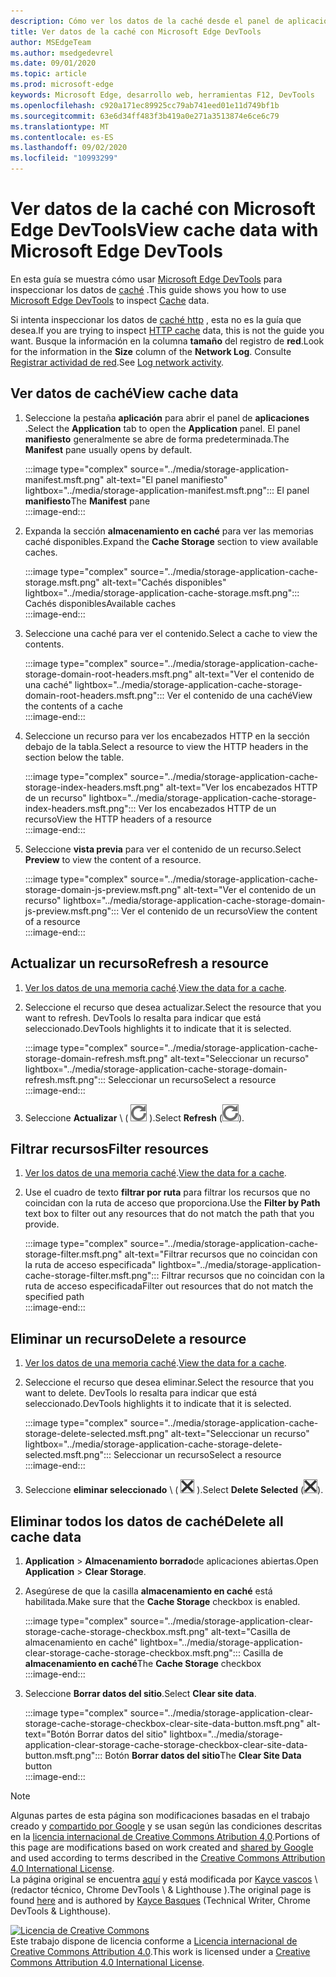 ```yaml
---
description: Cómo ver los datos de la caché desde el panel de aplicaciones de Microsoft Edge DevTools.
title: Ver datos de la caché con Microsoft Edge DevTools
author: MSEdgeTeam
ms.author: msedgedevrel
ms.date: 09/01/2020
ms.topic: article
ms.prod: microsoft-edge
keywords: Microsoft Edge, desarrollo web, herramientas F12, DevTools
ms.openlocfilehash: c920a171ec89925cc79ab741eed01e11d749bf1b
ms.sourcegitcommit: 63e6d34ff483f3b419a0e271a3513874e6ce6c79
ms.translationtype: MT
ms.contentlocale: es-ES
ms.lasthandoff: 09/02/2020
ms.locfileid: "10993299"
---
```

<!-- Copyright Kayce Basques 

   Licensed under the Apache License, Version 2.0 (the "License");
   you may not use this file except in compliance with the License.
   You may obtain a copy of the License at

       https://www.apache.org/licenses/LICENSE-2.0

   Unless required by applicable law or agreed to in writing, software
   distributed under the License is distributed on an "AS IS" BASIS,
   WITHOUT WARRANTIES OR CONDITIONS OF ANY KIND, either express or implied.
   See the License for the specific language governing permissions and
   limitations under the License.  -->





# <span data-ttu-id="e92df-104">Ver datos de la caché con Microsoft Edge DevTools</span><span class="sxs-lookup"><span data-stu-id="e92df-104">View cache data with Microsoft Edge DevTools</span></span>   



<span data-ttu-id="e92df-105">En esta guía se muestra cómo usar [Microsoft Edge DevTools][MicrosoftEdgeDevTools] para inspeccionar los datos de [caché][MDNCache] .</span><span class="sxs-lookup"><span data-stu-id="e92df-105">This guide shows you how to use [Microsoft Edge DevTools][MicrosoftEdgeDevTools] to inspect [Cache][MDNCache] data.</span></span>  

<span data-ttu-id="e92df-106">Si intenta inspeccionar los datos de [caché http][MDNHTTPCaching] , esta no es la guía que desea.</span><span class="sxs-lookup"><span data-stu-id="e92df-106">If you are trying to inspect [HTTP cache][MDNHTTPCaching] data, this is not the guide you want.</span></span>  <span data-ttu-id="e92df-107">Busque la información en la columna **tamaño** del registro de **red**.</span><span class="sxs-lookup"><span data-stu-id="e92df-107">Look for the information in the **Size** column of the **Network Log**.</span></span>  <span data-ttu-id="e92df-108">Consulte [Registrar actividad de red][DevtoolsNetworkLogActivity].</span><span class="sxs-lookup"><span data-stu-id="e92df-108">See [Log network activity][DevtoolsNetworkLogActivity].</span></span>  

## <span data-ttu-id="e92df-109">Ver datos de caché</span><span class="sxs-lookup"><span data-stu-id="e92df-109">View cache data</span></span>   

1.  <span data-ttu-id="e92df-110">Seleccione la pestaña **aplicación** para abrir el panel de **aplicaciones** .</span><span class="sxs-lookup"><span data-stu-id="e92df-110">Select the **Application** tab to open the **Application** panel.</span></span>  <span data-ttu-id="e92df-111">El panel **manifiesto** generalmente se abre de forma predeterminada.</span><span class="sxs-lookup"><span data-stu-id="e92df-111">The **Manifest** pane usually opens by default.</span></span>  
    
    :::image type="complex" source="../media/storage-application-manifest.msft.png" alt-text="El panel manifiesto" lightbox="../media/storage-application-manifest.msft.png":::
       <span data-ttu-id="e92df-113">El panel **manifiesto**</span><span class="sxs-lookup"><span data-stu-id="e92df-113">The **Manifest** pane</span></span>  
    :::image-end:::  
    
1.  <span data-ttu-id="e92df-114">Expanda la sección **almacenamiento en caché** para ver las memorias caché disponibles.</span><span class="sxs-lookup"><span data-stu-id="e92df-114">Expand the **Cache Storage** section to view available caches.</span></span>  
    
    :::image type="complex" source="../media/storage-application-cache-storage.msft.png" alt-text="Cachés disponibles" lightbox="../media/storage-application-cache-storage.msft.png":::
       <span data-ttu-id="e92df-116">Cachés disponibles</span><span class="sxs-lookup"><span data-stu-id="e92df-116">Available caches</span></span>  
    :::image-end:::  
    
1.  <span data-ttu-id="e92df-117">Seleccione una caché para ver el contenido.</span><span class="sxs-lookup"><span data-stu-id="e92df-117">Select a cache to view the contents.</span></span>  
    
    :::image type="complex" source="../media/storage-application-cache-storage-domain-root-headers.msft.png" alt-text="Ver el contenido de una caché" lightbox="../media/storage-application-cache-storage-domain-root-headers.msft.png":::
       <span data-ttu-id="e92df-119">Ver el contenido de una caché</span><span class="sxs-lookup"><span data-stu-id="e92df-119">View the contents of a cache</span></span>  
    :::image-end:::  
    
1.  <span data-ttu-id="e92df-120">Seleccione un recurso para ver los encabezados HTTP en la sección debajo de la tabla.</span><span class="sxs-lookup"><span data-stu-id="e92df-120">Select a resource to view the HTTP headers in the section below the table.</span></span>  
    
    :::image type="complex" source="../media/storage-application-cache-storage-index-headers.msft.png" alt-text="Ver los encabezados HTTP de un recurso" lightbox="../media/storage-application-cache-storage-index-headers.msft.png":::
       <span data-ttu-id="e92df-122">Ver los encabezados HTTP de un recurso</span><span class="sxs-lookup"><span data-stu-id="e92df-122">View the HTTP headers of a resource</span></span>  
    :::image-end:::  
    
1.  <span data-ttu-id="e92df-123">Seleccione **vista previa** para ver el contenido de un recurso.</span><span class="sxs-lookup"><span data-stu-id="e92df-123">Select **Preview** to view the content of a resource.</span></span>  
    
    :::image type="complex" source="../media/storage-application-cache-storage-domain-js-preview.msft.png" alt-text="Ver el contenido de un recurso" lightbox="../media/storage-application-cache-storage-domain-js-preview.msft.png":::
       <span data-ttu-id="e92df-125">Ver el contenido de un recurso</span><span class="sxs-lookup"><span data-stu-id="e92df-125">View the content of a resource</span></span>  
    :::image-end:::  
    
## <span data-ttu-id="e92df-126">Actualizar un recurso</span><span class="sxs-lookup"><span data-stu-id="e92df-126">Refresh a resource</span></span>   

1.  <span data-ttu-id="e92df-127">[Ver los datos de una memoria caché](#view-cache-data).</span><span class="sxs-lookup"><span data-stu-id="e92df-127">[View the data for a cache](#view-cache-data).</span></span>  
1.  <span data-ttu-id="e92df-128">Seleccione el recurso que desea actualizar.</span><span class="sxs-lookup"><span data-stu-id="e92df-128">Select the resource that you want to refresh.</span></span>  <span data-ttu-id="e92df-129">DevTools lo resalta para indicar que está seleccionado.</span><span class="sxs-lookup"><span data-stu-id="e92df-129">DevTools highlights it to indicate that it is selected.</span></span>  
    
    :::image type="complex" source="../media/storage-application-cache-storage-domain-refresh.msft.png" alt-text="Seleccionar un recurso" lightbox="../media/storage-application-cache-storage-domain-refresh.msft.png":::
       <span data-ttu-id="e92df-131">Seleccionar un recurso</span><span class="sxs-lookup"><span data-stu-id="e92df-131">Select a resource</span></span>  
    :::image-end:::  
    
1.  <span data-ttu-id="e92df-132">Seleccione **Actualizar** \ ( ![ actualizar ][ImageRefreshIcon] \).</span><span class="sxs-lookup"><span data-stu-id="e92df-132">Select **Refresh** \(![Refresh][ImageRefreshIcon]\).</span></span>  
    
## <span data-ttu-id="e92df-133">Filtrar recursos</span><span class="sxs-lookup"><span data-stu-id="e92df-133">Filter resources</span></span>   

1.  <span data-ttu-id="e92df-134">[Ver los datos de una memoria caché](#view-cache-data).</span><span class="sxs-lookup"><span data-stu-id="e92df-134">[View the data for a cache](#view-cache-data).</span></span>  
1.  <span data-ttu-id="e92df-135">Use el cuadro de texto **filtrar por ruta** para filtrar los recursos que no coincidan con la ruta de acceso que proporciona.</span><span class="sxs-lookup"><span data-stu-id="e92df-135">Use the **Filter by Path** text box to filter out any resources that do not match the path that you provide.</span></span>  
    
    :::image type="complex" source="../media/storage-application-cache-storage-filter.msft.png" alt-text="Filtrar recursos que no coincidan con la ruta de acceso especificada" lightbox="../media/storage-application-cache-storage-filter.msft.png":::
       <span data-ttu-id="e92df-137">Filtrar recursos que no coincidan con la ruta de acceso especificada</span><span class="sxs-lookup"><span data-stu-id="e92df-137">Filter out resources that do not match the specified path</span></span>  
    :::image-end:::  
    
## <span data-ttu-id="e92df-138">Eliminar un recurso</span><span class="sxs-lookup"><span data-stu-id="e92df-138">Delete a resource</span></span>   

1.  <span data-ttu-id="e92df-139">[Ver los datos de una memoria caché](#view-cache-data).</span><span class="sxs-lookup"><span data-stu-id="e92df-139">[View the data for a cache](#view-cache-data).</span></span>  
1.  <span data-ttu-id="e92df-140">Seleccione el recurso que desea eliminar.</span><span class="sxs-lookup"><span data-stu-id="e92df-140">Select the resource that you want to delete.</span></span>  <span data-ttu-id="e92df-141">DevTools lo resalta para indicar que está seleccionado.</span><span class="sxs-lookup"><span data-stu-id="e92df-141">DevTools highlights it to indicate that it is selected.</span></span>  
    
    :::image type="complex" source="../media/storage-application-cache-storage-delete-selected.msft.png" alt-text="Seleccionar un recurso" lightbox="../media/storage-application-cache-storage-delete-selected.msft.png":::
       <span data-ttu-id="e92df-143">Seleccionar un recurso</span><span class="sxs-lookup"><span data-stu-id="e92df-143">Select a resource</span></span>  
    :::image-end:::  
    
1.  <span data-ttu-id="e92df-144">Seleccione **eliminar seleccionado** \ ( ![ eliminar seleccionado ][ImageDeleteIcon] \).</span><span class="sxs-lookup"><span data-stu-id="e92df-144">Select **Delete Selected** \(![Delete Selected][ImageDeleteIcon]\).</span></span>  
    
## <span data-ttu-id="e92df-145">Eliminar todos los datos de caché</span><span class="sxs-lookup"><span data-stu-id="e92df-145">Delete all cache data</span></span>   

1.  <span data-ttu-id="e92df-146">**Application**  >  **Almacenamiento borrado**de aplicaciones abiertas.</span><span class="sxs-lookup"><span data-stu-id="e92df-146">Open **Application** > **Clear Storage**.</span></span>  
1.  <span data-ttu-id="e92df-147">Asegúrese de que la casilla **almacenamiento en caché** está habilitada.</span><span class="sxs-lookup"><span data-stu-id="e92df-147">Make sure that the **Cache Storage** checkbox is enabled.</span></span>  
    
    :::image type="complex" source="../media/storage-application-clear-storage-cache-storage-checkbox.msft.png" alt-text="Casilla de almacenamiento en caché" lightbox="../media/storage-application-clear-storage-cache-storage-checkbox.msft.png":::
       <span data-ttu-id="e92df-149">Casilla de **almacenamiento en caché**</span><span class="sxs-lookup"><span data-stu-id="e92df-149">The **Cache Storage** checkbox</span></span>  
    :::image-end:::  
    
1.  <span data-ttu-id="e92df-150">Seleccione **Borrar datos del sitio**.</span><span class="sxs-lookup"><span data-stu-id="e92df-150">Select **Clear site data**.</span></span>  
    
    :::image type="complex" source="../media/storage-application-clear-storage-cache-storage-checkbox-clear-site-data-button.msft.png" alt-text="Botón Borrar datos del sitio" lightbox="../media/storage-application-clear-storage-cache-storage-checkbox-clear-site-data-button.msft.png":::
       <span data-ttu-id="e92df-152">Botón **Borrar datos del sitio**</span><span class="sxs-lookup"><span data-stu-id="e92df-152">The **Clear Site Data** button</span></span>  
    :::image-end:::  
    
<!--  
  


-->  

<!-- image links -->  

[ImageDeleteIcon]: ../media/delete-icon.msft.png  
[ImageRefreshIcon]: ../media/refresh-icon.msft.png  

<!-- links -->  

[MicrosoftEdgeDevTools]: ../../devtools-guide-chromium.md "Herramientas para desarrolladores de Microsoft Edge (cromo) | Microsoft docs"  
[DevtoolsNetworkLogActivity]: ../network/index.md#log-network-activity  "Registrar actividad de red | Microsoft docs"  

[MDNCache]: https://developer.mozilla.org/docs/Web/API/Cache "Caché | MDN"  
[MDNHTTPCaching]: https://developer.mozilla.org/docs/Web/HTTP/Caching "Almacenamiento en caché de HTTP | MDN"  

> [!NOTE]
> <span data-ttu-id="e92df-157">Algunas partes de esta página son modificaciones basadas en el trabajo creado y [compartido por Google][GoogleSitePolicies] y se usan según las condiciones descritas en la [licencia internacional de Creative Commons Atribution 4,0][CCA4IL].</span><span class="sxs-lookup"><span data-stu-id="e92df-157">Portions of this page are modifications based on work created and [shared by Google][GoogleSitePolicies] and used according to terms described in the [Creative Commons Attribution 4.0 International License][CCA4IL].</span></span>  
> <span data-ttu-id="e92df-158">La página original se encuentra [aquí](https://developers.google.com/web/tools/chrome-devtools/storage/cache) y está modificada por [Kayce vascos][KayceBasques] \ (redactor técnico, Chrome DevTools \ & Lighthouse \).</span><span class="sxs-lookup"><span data-stu-id="e92df-158">The original page is found [here](https://developers.google.com/web/tools/chrome-devtools/storage/cache) and is authored by [Kayce Basques][KayceBasques] \(Technical Writer, Chrome DevTools \& Lighthouse\).</span></span>  

[![Licencia de Creative Commons][CCby4Image]][CCA4IL]  
<span data-ttu-id="e92df-160">Este trabajo dispone de licencia conforme a [Licencia internacional de Creative Commons Attribution 4.0][CCA4IL].</span><span class="sxs-lookup"><span data-stu-id="e92df-160">This work is licensed under a [Creative Commons Attribution 4.0 International License][CCA4IL].</span></span>  

[CCA4IL]: https://creativecommons.org/licenses/by/4.0  
[CCby4Image]: https://i.creativecommons.org/l/by/4.0/88x31.png  
[GoogleSitePolicies]: https://developers.google.com/terms/site-policies  
[KayceBasques]: https://developers.google.com/web/resources/contributors/kaycebasques  
